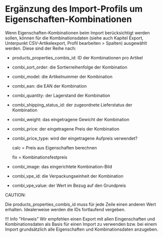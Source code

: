 # Ergänzung des Import-Profils um Eigenschaften-Kombinationen 

Wenn Eigenschaften-Kombinationen beim Import berücksichtigt werden sollen, können für die Kombinationsdaten \(siehe auch Kapitel Export, Unterpunkt CSV-Artikelexport, Profil bearbeiten \> Spalten\) ausgewählt werden. Diese sind der Reihe nach:

-   products\_properties\_combis\_id: ID der Kombinationen pro Artikel
-   combi\_sort\_order: die Sortierreihenfolge der Kombination
-   combi\_model: die Artikelnummer der Kombination
-   combi\_ean: die EAN der Kombination
-   combi\_quantity: der Lagerstand der Kombination
-   combi\_shipping\_status\_id: der zugeordnete Lieferstatus der Kombination
-   combi\_weight: das eingetragene Gewicht der Kombination
-   combi\_price: der eingetragene Preis der Kombination
-   combi\_price\_type: wird der eingetragene Aufpreis verwendet?

    calc = Preis aus Eigenschaften berechnen

    fix = Kombinationsfestpreis

-   combi\_image: das eingerichtete Kombination-Bild
-   combi\_vpe\_id: die Verpackungseinheit der Kombination
-   combi\_vpe\_value: der Wert im Bezug auf den Grundpreis

CAUTION:

Die products\_properties\_combis\_id muss für jede Zeile einen anderen Wert erhalten. Idealerweise werden die IDs fortlaufend vergeben.

!!! Info "Hinweis"
	 Wir empfehlen einen Export mit allen Eingenschaften und Kombinationsdaten als Basis für einen Import zu verwenden bzw. bei einem Import grundsätzlich alle Eigenschaften und Kombinationsdaten anzugeben.



